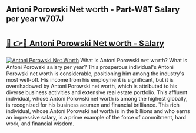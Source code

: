 ## Antoni Porowski N𝚎t w𝚘rth - Part-W8T S𝚊lary per year w707J

# <h2><a href="http://gc4z0qy.nevu.top/?p=Antoni+Porowski">🔗 👉🔴 Antoni Porowski N𝚎t w𝚘rth - S𝚊lary</a></h2>

[![Antoni Porowski N𝚎t W𝚘rth](https://i.imgur.com/Oavwk0R.jpeg)](http://gc4z0qy.nevu.top/?p=Antoni+Porowski)
What is Antoni Porowski n𝚎t w𝚘rth? What is Antoni Porowski s𝚊lary per year?
This prosperous individual's Antoni Porowski net worth is considerable, positioning him among the industry's most well-off. His income from his employment is significant, but it is overshadowed by Antoni Porowski net worth, which is attributed to his diverse business activities and extensive real estate portfolio. This affluent individual, whose Antoni Porowski net worth is among the highest globally, is recognized for his business acumen and financial brilliance. This rich individual, whose Antoni Porowski net worth is in the billions and who earns an impressive salary, is a prime example of the force of commitment, hard work, and financial wisdom.
